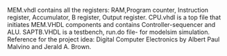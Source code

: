MEM.vhdl contains all the registers: RAM,Program counter, Instruction register, Accumulator, B register, Output register. CPU.vhdl is a top file that initiates MEM.VHDL components and contains Controller-sequencer and ALU. SAPTB.VHDL is a testbench, run.do file- for modelsim simulation.
Reference for the project idea: Digital Computer Electronics by Albert Paul Malvino and Jerald A. Brown.
